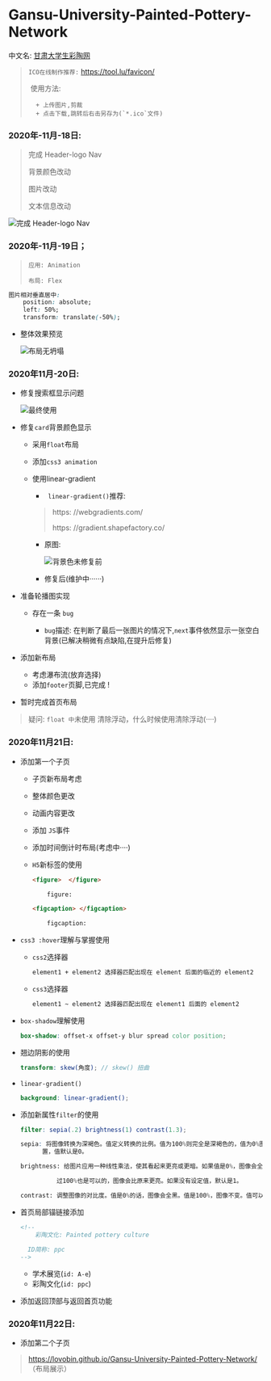 # Gansu-University-Painted-Pottery-Network

中文名:  <a href="javascript:void(0)">甘肃大学生彩陶网</a>

>  `ICO在线制作推荐:` https://tool.lu/favicon/
>
> ​	使用方法:  
>
> 		+ 上传图片,剪裁
> 		+ 点击下载,跳转后右击另存为(`*.ico`文件)
>
>  

###  2020年-11月-18日:

> 
>
> 完成 Header-logo Nav
>
> 背景颜色改动
>
> 图片改动
>
> 文本信息改动
>
> 

![完成 Header-logo Nav](https://img-blog.csdnimg.cn/20201119015723538.gif#pic_center)



###  2020年-11月-19日；

> ```
> 应用: Animation
> 
> 布局: Flex
> 
> ```

```css
图片相对垂直居中:
    position: absolute;
    left: 50%;
    transform: translate(-50%);
```

+ 整体效果预览

  ![布局无坍塌](access/gif/2020-11-19.gif)



###  2020年11月-20日:

+ 修复搜索框显示问题

  ![最终使用](https://gitee.com/wang_hong_bin/pic-go-photos/raw/master/searchBtn.png)

+ 修复`card`背景颜色显示

  + 采用`float`布局

  + 添加`css3 animation`

  + 使用linear-gradient

    + ` linear-gradient()`推荐:

      
    >
    >
    > https: //webgradients.com/
    >
    >
    >
    >https: //gradient.shapefactory.co/
    >
    >
    
    
    
    
    
    + 原图:
    
      ![背景色未修复前](https://gitee.com/wang_hong_bin/pic-go-photos/raw/master/fixCard.png)
    
    + 修复后(维护中······)

+ 准备轮播图实现

  + 存在一条 `bug`

    + `bug`描述:  在判断了最后一张图片的情况下,`next`事件依然显示一张空白背景(已解决稍微有点缺陷,在提升后修复)

+ 添加新布局

  + 考虑瀑布流(放弃选择)
  + 添加`footer`页脚,已完成 !

+ 暂时完成首页布局



> 
>
> 疑问: `float 中`未使用 清除浮动，什么时候使用清除浮动(····)
>
> 



###  2020年11月21日:

+ 添加第一个子页

  + 子页新布局考虑

  + 整体颜色更改

  + 动画内容更改

  + 添加 `JS`事件

  + 添加时间倒计时布局(考虑中····)

  + `H5`新标签的使用

    ```html
    <figure>  </figure>
    
    	figure:
    
    <figcaption> </figcaption>
    
    	figcaption:
    ```

+ `css3 :hover`理解与掌握使用

  + `css2`选择器

    ```html
    element1 + element2 选择器匹配出现在 element 后面的临近的 element2
    ```

  + `css3`选择器

    ```html
    element1 ~ element2 选择器匹配出现在 element1 后面的 element2
    ```

+ `box-shadow`理解使用

  ```scss
  box-shadow: offset-x offset-y blur spread color position;
  ```

+ 翘边阴影的使用

  ```scss
  transform: skew(角度); // skew() 扭曲
  ```

+ `linear-gradient()`

  ```scss
  background: linear-gradient();
  ```

+ 添加新属性`filter`的使用

  ```scss
  filter: sepia(.2) brightness(1) contrast(1.3);
  
  sepia: 将图像转换为深褐色。值定义转换的比例。值为100%则完全是深褐色的，值为0%图像无变化。值在0%到100%之间，则是效果的线性乘子。若未设	
  		置，值默认是0。
  
  brightness: 给图片应用一种线性乘法，使其看起来更亮或更暗。如果值是0%，图像会全黑。值是100%，则图像无变化。其他的值对应线性乘数效果。值超
  
  			过100%也是可以的，图像会比原来更亮。如果没有设定值，默认是1。
  
  contrast: 调整图像的对比度。值是0%的话，图像会全黑。值是100%，图像不变。值可以超过100%，意味着会运用更低的对比。若没有设置值，默认是1。
  ```

+ 首页局部锚链接添加

  ```HTML
  <!-- 
      彩陶文化: Painted pottery culture
      
  	ID简称: ppc
  -->
  ```

  + 学术展览(`id: A-e`)
  + 彩陶文化(`id: ppc`)

+ 添加返回顶部与返回首页功能

  

###  2020年11月22日:

+ 添加第二个子页



> 
>
> https://lovobin.github.io/Gansu-University-Painted-Pottery-Network/   （布局展示）
>
> 